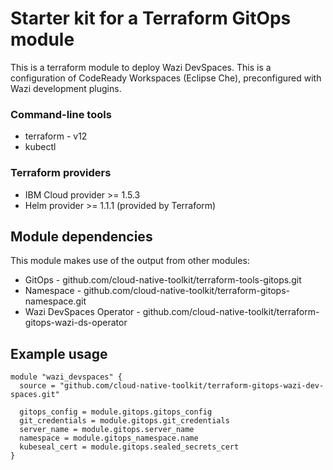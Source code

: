 # Starter kit for a Terraform GitOps module


This is a terraform module to deploy Wazi DevSpaces.  This is a configuration of CodeReady Workspaces (Eclipse Che), preconfigured with Wazi development plugins.  

### Command-line tools

- terraform - v12
- kubectl

### Terraform providers

- IBM Cloud provider >= 1.5.3
- Helm provider >= 1.1.1 (provided by Terraform)

## Module dependencies

This module makes use of the output from other modules:

- GitOps - github.com/cloud-native-toolkit/terraform-tools-gitops.git
- Namespace - github.com/cloud-native-toolkit/terraform-gitops-namespace.git
- Wazi DevSpaces Operator - github.com/cloud-native-toolkit/terraform-gitops-wazi-ds-operator

## Example usage

```hcl-terraform
module "wazi_devspaces" {
  source = "github.com/cloud-native-toolkit/terraform-gitops-wazi-dev-spaces.git"

  gitops_config = module.gitops.gitops_config
  git_credentials = module.gitops.git_credentials
  server_name = module.gitops.server_name
  namespace = module.gitops_namespace.name
  kubeseal_cert = module.gitops.sealed_secrets_cert
}

```
